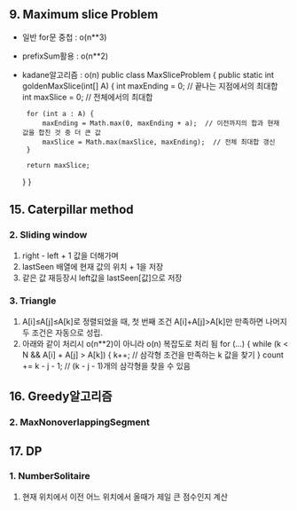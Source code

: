 

## 9. Maximum slice Problem
 - 일반 for문 중첩 : o(n**3)
 - prefixSum활용   : o(n**2)
 - kadane알고리즘  : o(n)
   public class MaxSliceProblem {
    public static int goldenMaxSlice(int[] A) {
        int maxEnding = 0;  // 끝나는 지점에서의 최대합
        int maxSlice = 0;   // 전체에서의 최대합

        for (int a : A) {
            maxEnding = Math.max(0, maxEnding + a);  // 이전까지의 합과 현재 값을 합친 것 중 더 큰 값
            maxSlice = Math.max(maxSlice, maxEnding);  // 전체 최대합 갱신
        }

        return maxSlice;
    }
   }

## 15. Caterpillar method
 ### 2. Sliding window
  1) right - left + 1 값을 더해가며
  2) lastSeen 배열에 현재 값의 위치 + 1을 저장
  3) 같은 값 재등장시 left값을 lastSeen[값]으로 저장
 ### 3. Triangle
  1) A[i]≤A[j]≤A[k]로 정렬되었을 때, 첫 번째 조건 A[i]+A[j]>A[k]만 만족하면 나머지 두 조건은 자동으로 성립.
  2) 아래와 같이 처리시 o(n**2)이 아니라 o(n) 복잡도로 처리 됨
     for (...) {
     while (k < N && A[i] + A[j] > A[k]) {
      k++;  // 삼각형 조건을 만족하는 k 값을 찾기
     }
     count += k - j - 1;  // (k - j - 1)개의 삼각형을 찾을 수 있음


## 16. Greedy알고리즘
 ### 2. MaxNonoverlappingSegment

## 17. DP
 ### 1. NumberSolitaire
   1) 현재 위치에서 이전 어느 위치에서 올때가 제일 큰 점수인지 계산
